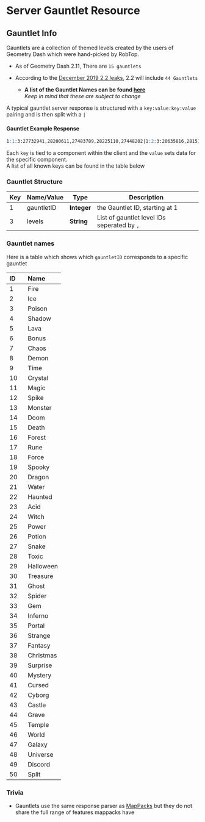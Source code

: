 # Server Gauntlet Resource

## Gauntlet Info

Gauntlets are a collection of themed levels created by the users of Geometry Dash which were hand-picked by RobTop.

 - As of Geometry Dash 2.11, There are `15 gauntlets`

  - According to the [December 2019 2.2 leaks](https://www.reddit.com/r/geometrydash/comments/e9b0y6/update_22_leaks_megathread/), 2.2 will include `44 Gauntlets`
    - **A list of the Gauntlet Names can be found [here](/resources/server/gauntlet?id=gauntlet-names)**<br/>*Keep in mind that these are subject to change*

A typical gauntlet server response is structured with a `key:value:key:value` pairing and is then split with a `|`
<!-- tabs:start -->

#### **Gauntlet Example Response**
```md
1:1:3:27732941,28200611,27483789,28225110,27448202|1:2:3:20635816,28151870,25969464,24302376,27399722 
```
<!-- tabs:end -->

Each `key` is tied to a component within the client and the `value` sets data for the specific component.  
A list of all known keys can be found in the table below

### Gauntlet Structure

| Key | Name/Value | Type       | Description                           |
| --- | ---------- | ---------- | ------------------------------------- |
| 1   | gauntletID | **Integer**| the Gauntlet ID, starting at 1        |
| 3   | levels     | **String** | List of gauntlet level IDs seperated by `,`|

### Gauntlet names

Here is a table which shows which `gauntletID` corresponds to a specific gauntlet

| ID ⠀| Name     |
|:----|:---------|
| 1   | Fire     |
| 2   | Ice      |
| 3   | Poison   |
| 4   | Shadow   |
| 5   | Lava     |
| 6   | Bonus    |
| 7   | Chaos    |
| 8   | Demon    |
| 9   | Time     |
| 10  | Crystal  |
| 11  | Magic    |
| 12  | Spike    |
| 13  | Monster  |
| 14  | Doom     |
| 15  | Death    |
| 16  | Forest   |
| 17  | Rune     |
| 18  | Force    |
| 19  | Spooky   |
| 20  | Dragon   |
| 21  | Water    |
| 22  | Haunted  |
| 23  | Acid     |
| 24  | Witch    |
| 25  | Power    |
| 26  | Potion   |
| 27  | Snake    |
| 28  | Toxic    |
| 29  | Halloween|
| 30  | Treasure |
| 31  | Ghost    |
| 32  | Spider   |
| 33  | Gem      |
| 34  | Inferno  |
| 35  | Portal   |
| 36  | Strange  |
| 37  | Fantasy  |
| 38  | Christmas|
| 39  | Surprise |
| 40  | Mystery  |
| 41  | Cursed   |
| 42  | Cyborg   |
| 43  | Castle   |
| 44  | Grave    |
| 45  | Temple   |
| 46  | World    |
| 47  | Galaxy   |
| 48  | Universe |
| 49  | Discord  |
| 50  | Split    |

### Trivia

- Gauntlets use the same response parser as [MapPacks](/resources/server/mappack) but they do not share the full range of features mappacks have
